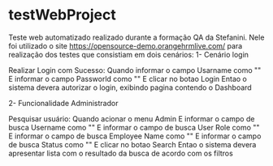 # testWebProject
Teste web automatizado realizado durante a formação QA da Stefanini.
Nele foi utilizado o site https://opensource-demo.orangehrmlive.com/ para realização dos testes que consistiam em dois cenários:
1- Cenário login

Realizar Login com Sucesso:
	Quando informar o campo Usarname como "<usuario>"
	E informar o campo Passworld como "<senha>"
	E clicar no botao Login
	Entao o sistema devera autorizar o login, exibindo pagina contendo o Dashboard

2- Funcionalidade Administrador

Pesquisar usuário:
	Quando acionar o menu Admin
	E informar o campo de busca Username como "<usuario>"
	E informar o campo de busca User Role como "<perfil>"
	E informar o campo de busca Employee Name como "<nomeFuncionario>"
	E informar o campo de busca Status como "<situacao>"
	E clicar no botao Search
	Entao o sistema devera apresentar lista com o resultado da busca de acordo com os filtros 
